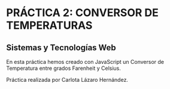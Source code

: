 # PRÁCTICA 2: CONVERSOR DE TEMPERATURAS

## Sistemas y Tecnologías Web

En esta práctica hemos creado con JavaScript un Conversor de Temperatura entre grados Farenheit y Celsius.



Práctica realizada por Carlota Lázaro Hernández. 
